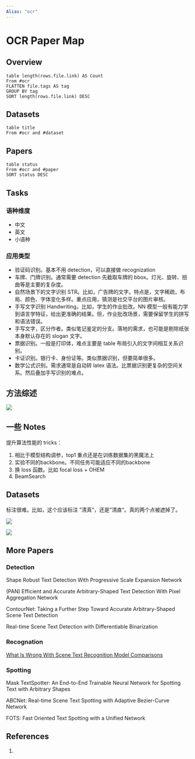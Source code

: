 ```yaml
---
Alias: "ocr"
---
```


# OCR Paper Map

## Overview

```dataview
table length(rows.file.link) AS Count
From #ocr
FLATTEN file.tags AS tag
GROUP BY tag
SORT length(rows.file.link) DESC
```

## Datasets

```dataview
table title
From #ocr and #dataset
```

## Papers

```dataview
table status
From #ocr and #paper
SORT status DESC
```

## Tasks

### 语种维度

- 中文
- 英文
- 小语种

### 应用类型

- 验证码识别。基本不用 detection，可以直接做 recognization
- 车牌、门牌识别。通常需要 detection 先截取车牌的 bbox。灯光、旋转、扭曲等是主要的复杂度。
- 自然场景下的文字识别 STR。比如，广告牌的文字。特点是，文字稀疏，布局、颜色、字体变化多样。重点应用，猜测是社交平台的图片审核。
- 手写文字识别 Handwriting。比如，学生的作业批改。NN 模型一般有能力学到语言学特征，给出更准确的结果。但，作业批改场景，需要保留学生的拼写和语法错误。
- 手写文字，区分作者。类似笔记鉴定的分支。落地的需求，也可能是剔除纸张本身默认存在的 slogan 文字。
- 票据识别。一般是打印体，难点主要是 table 布局引入的文字间相互关系识别。
- 卡证识别。银行卡、身份证等。类似票据识别，但要简单很多。
- 数学公式识别。需求通常是自动转 latex 语法。比票据识别更复杂的空间关系。然后叠加手写识别的难点。

##  方法综述

![](https://tva1.sinaimg.cn/large/e6c9d24ely1h3peql9s6lj20fi0claal.jpg)

## 一些 Notes

提升算法性能的 tricks：

1. 相比于模型结构调参，top1 重点还是在训练数据集的黑魔法上
3. 实验不同的backbone。不同任务可能适应不同的backbone
4. 换 loss 函数。比如 focal loss + OHEM
5. BeamSearch

## Datasets

标注很难。比如，这个应该标注 ”清真“，还是”清直“。真的两个点被遮掉了。

![](https://tva1.sinaimg.cn/large/e6c9d24egy1h32c31dwzyj203f00r0pg.jpg)

![](https://tva1.sinaimg.cn/large/e6c9d24ely1h3pepg9f6sj20fh08y75j.jpg)

## More Papers

### Detection

Shape Robust Text Detection With Progressive Scale Expansion Network

(PAN) Efficient and Accurate Arbitrary-Shaped Text Detection With Pixel Aggregation Network

ContourNet: Taking a Further Step Toward Accurate Arbitrary-Shaped Scene Text Detection

Real-time Scene Text Detection with Differentiable Binarization

### Recognation

[What Is Wrong With Scene Text Recognition Model Comparisons](../02-References/What%20Is%20Wrong%20With%20Scene%20Text%20Recognition%20Model%20Comparisons.md)

### Spotting

Mask TextSpotter: An End-to-End Trainable Neural Network for Spotting Text with Arbitrary Shapes

ABCNet: Real-time Scene Text Spotting with Adaptive Bezier-Curve Network

FOTS: Fast Oriented Text Spotting with a Unified Network

## References

1.
